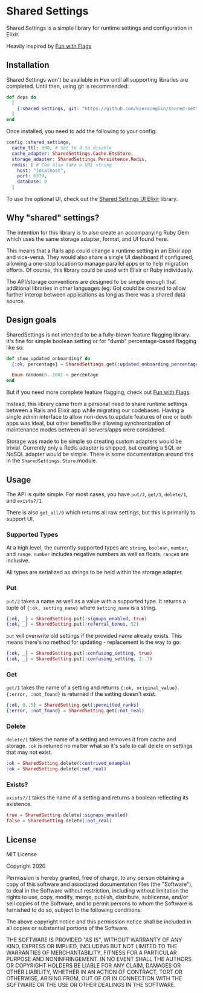 # Shared Settings

Shared Settings is a simple library for runtime settings and configuration in Elixir.

Heavily inspired by [Fun with Flags][fwf]

## Installation

Shared Settings won't be available in Hex until all supporting libraries are completed.  Until then, using git is recommended:

```elixir
def deps do
  [
    {:shared_settings, git: "https://github.com/kieraneglin/shared-settings-ex.git"}
  ]
end
```

Once installed, you need to add the following to your config:

```elixir
config :shared_settings,
  cache_ttl: 300, # Set to 0 to disable
  cache_adapter: SharedSettings.Cache.EtsStore,
  storage_adapter: SharedSettings.Persistence.Redis,
  redis: [ # Can also take a URI string
    host: "localhost",
    port: 6379,
    database: 0
  ]
```

To use the optional UI, check out the [Shared Settings UI Elixir][ss-ui-ex] library.

## Why "shared" settings?

The intention for this library is to also create an accompanying Ruby Gem which uses the same storage adapter, format, and UI found here.

This means that a Rails app could change a runtime setting in an Elixir app and vice-versa.  They would also share a single UI dashboard if configured, allowing a one-stop location to manage parallel apps or to help migration efforts. Of course, this library could be used with Elixir or Ruby individually.

The API/storage conventions are designed to be simple enough that additional libraries in other languages (eg: Go) could be created to allow further interop between applications as long as there was a shared data source.

## Design goals

SharedSettings is not intended to be a fully-blown feature flagging library. It's fine for simple boolean setting or for "dumb" percentage-based flagging like so:

```elixir
def show_updated_onboarding? do
  {:ok, percentage} = SharedSettings.get(:updated_onboarding_percentage)

  Enum.random(0..100) < percentage
end
```

But if you need more complete feature flagging, check out [Fun with Flags][fwf].

Instead, this library came from a personal need to share runtime settings between a Rails and Elixir app while migrating our codebases.  Having a single admin interface to allow non-devs to update features of one or both apps was ideal, but other benefits like allowing synchronization of maintenance modes between all servers/apps were considered.

Storage was made to be simple so creating custom adapters would be trivial.  Currently only a Redis adapter is shipped, but creating a SQL or NoSQL adapter would be simple.  There is some documentation around this in the `SharedSettings.Store` module.

## Usage

The API is quite simple.  For most cases, you have `put/2`, `get/1`, `delete/1`, and `exists?/1`.  

There is also `get_all/0` which returns all raw settings, but this is primarily to support UI.

### Supported Types

At a high level, the currently supported types are `string`, `boolean`, `number`, and `range`. `number` includes negative numbers as well as floats. `range`s are inclusive.

All types are serialized as strings to be held within the storage adapter.

### Put

`put/2` takes a name as well as a value with a supported type. It returns a tuple of `{:ok, setting_name}` where `setting_name` is a string.

```elixir
{:ok, _} = SharedSetting.put(:signups_enabled, true)
{:ok, _} = SharedSetting.put(:referral_bonus, 52)
```

`put` will overwrite old settings if the provided name already exists.  This means there's no method for updating - replacement is the way to go:

```elixir
{:ok, _} = SharedSetting.put(:confusing_setting, true)
{:ok, _} = SharedSetting.put(:confusing_setting, 2..7)
```

### Get

`get/1` takes the name of a setting and returns `{:ok, original_value}`.  `{:error, :not_found}` is returned if the setting doesn't exist.

```elixir
{:ok, 0..5} = SharedSetting.get(:permitted_ranks)
{:error, :not_found} = SharedSetting.get(:not_real)
```

### Delete

`delete/1` takes the name of a setting and removes it from cache and storage.  `:ok` is retuned no matter what so it's safe to call delete on settings that may not exist.

```elixir
:ok = SharedSetting.delete(:contrived_example)
:ok = SharedSetting.delete(:not_real)
```

### Exists?

`exists?/1` takes the name of a setting and returns a boolean reflecting its existence.

```elixir
true = SharedSetting.delete(:signups_enabled)
false = SharedSetting.delete(:not_real)
```

## License

MIT License

Copyright 2020

Permission is hereby granted, free of charge, to any person obtaining a copy of this software and associated documentation files (the "Software"), to deal in the Software without restriction, including without limitation the rights to use, copy, modify, merge, publish, distribute, sublicense, and/or sell copies of the Software, and to permit persons to whom the Software is furnished to do so, subject to the following conditions:

The above copyright notice and this permission notice shall be included in all copies or substantial portions of the Software.

THE SOFTWARE IS PROVIDED "AS IS", WITHOUT WARRANTY OF ANY KIND, EXPRESS OR IMPLIED, INCLUDING BUT NOT LIMITED TO THE WARRANTIES OF MERCHANTABILITY, FITNESS FOR A PARTICULAR PURPOSE AND NONINFRINGEMENT. IN NO EVENT SHALL THE AUTHORS OR COPYRIGHT HOLDERS BE LIABLE FOR ANY CLAIM, DAMAGES OR OTHER LIABILITY, WHETHER IN AN ACTION OF CONTRACT, TORT OR OTHERWISE, ARISING FROM, OUT OF OR IN CONNECTION WITH THE SOFTWARE OR THE USE OR OTHER DEALINGS IN THE SOFTWARE.

[fwf]: https://github.com/tompave/fun_with_flags
[ss-ui-ex]: https://github.com/kieraneglin/shared-settings-ui-ex
